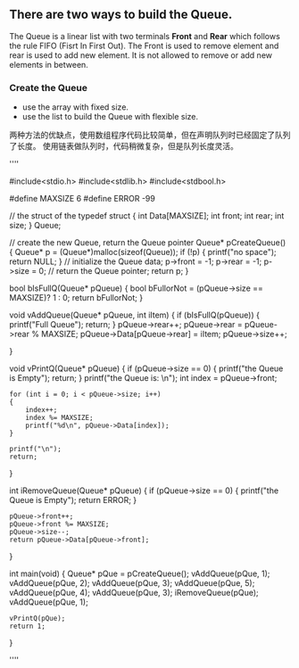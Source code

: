 ## There are two ways to build the Queue.

The Queue is a linear list with two terminals **Front** and **Rear** which follows the rule 
FIFO (Fisrt In First Out). The Front is used to remove element and rear is used to add new element.
It is not allowed to remove or add new elements in between.

### Create the Queue
- use the array with fixed size.
- use the list to build the Queue with flexible size.

两种方法的优缺点，使用数组程序代码比较简单，但在声明队列时已经固定了队列了长度。
使用链表做队列时，代码稍微复杂，但是队列长度灵活。


''''

#include<stdio.h>
#include<stdlib.h>
#include<stdbool.h>

#define MAXSIZE	6
#define ERROR -99

// the struct of the 
typedef struct
{
	int Data[MAXSIZE];
	int front;
	int rear;
	int size;
} Queue;

// create the new Queue, return the Queue pointer
Queue* pCreateQueue()
{
	Queue* p = (Queue*)malloc(sizeof(Queue));
	if (!p)
	{
		printf("no space");
		return NULL;
	}
	// initialize the Queue data;
	p->front = -1;
	p->rear = -1;
	p->size = 0;
	// return the Queue pointer;
	return p;
}

bool bIsFullQ(Queue* pQueue)
{
	bool bFullorNot = (pQueue->size == MAXSIZE)? 1 : 0;
	return bFullorNot;
}

void vAddQueue(Queue* pQueue, int iItem)
{
	if (bIsFullQ(pQueue))
	{
		printf("Full Queue");
		return;
	}
	pQueue->rear++;
	pQueue->rear = pQueue->rear % MAXSIZE;
	pQueue->Data[pQueue->rear] = iItem;
	pQueue->size++;

}

void vPrintQ(Queue* pQueue)
{
	if (pQueue->size == 0)
	{
		printf("the Queue is Empty");
		return;
	}
	printf("the Queue is: \n");
	int index = pQueue->front;

	for (int i = 0; i < pQueue->size; i++)
	{
		index++;
		index %= MAXSIZE;
		printf("%d\n", pQueue->Data[index]);
	}

	printf("\n");
	return;
}

int iRemoveQueue(Queue* pQueue)
{
	if (pQueue->size == 0)
	{
		printf("the Queue is Empty");
		return ERROR;
	}

	pQueue->front++;
	pQueue->front %= MAXSIZE;
	pQueue->size--;
	return pQueue->Data[pQueue->front];
}

int main(void)
{
	Queue* pQue = pCreateQueue();
	vAddQueue(pQue, 1);
	vAddQueue(pQue, 2);
	vAddQueue(pQue, 3);
	vAddQueue(pQue, 5);
	vAddQueue(pQue, 4);
	vAddQueue(pQue, 3);
	iRemoveQueue(pQue);
	vAddQueue(pQue, 1);
	
	vPrintQ(pQue);
	return 1;
}


''''
